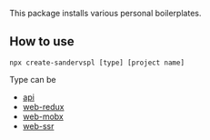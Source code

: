 This package installs various personal boilerplates.

## How to use
```
npx create-sandervspl [type] [project name]
```

Type can be
- [api](https://github.com/sandervspl/rest-api-server)
- [web-redux](https://github.com/sandervspl/ts-react-redux-boilerplate)
- [web-mobx](ts-react-mobx-boilerplate)
- [web-ssr](ts-react-redux-boilerplate-ssr)
